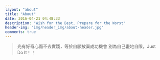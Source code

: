 ```yaml
---
layout: "about"
title: "About"
date: 2016-04-21 04:48:33
description: "Wish for the Best, Prepare for the Worst"
header-img: "img/header_img/about-header.jpg"
comments: true
---
```


> 光有好奇心而不去實踐，等於自願放棄成功機會
> 別為自己畫地自限，Just Do It！！
